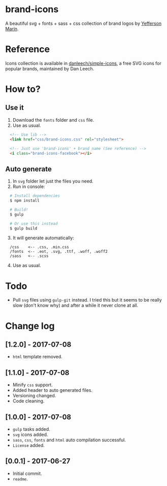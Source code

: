 # brand-icons
A beautiful svg + fonts + sass + css collection of brand logos by [Yefferson Marín](https://github.com/yammadev).

# Reference
Icons collection is available in [danleech/simple-icons](https://github.com/danleech/simple-icons), a free SVG icons for popular brands, maintained by Dan Leech.

# How to?
## Use it
1. Download the `fonts` folder and `css` file.
2. Use as usual.
```html
  <!-- Use lib -->
  <link href="css/brand-icons.css" rel="stylesheet">

  <!-- Just use 'brand-icons' + brand name (See reference) -->
  <i class="brand-icons-facebook"></i>
```

## Auto generate
1. In `svg` folder let just the files you need.
2. Run in console:
```bash
  # Install dependencies
  $ npm install

  # Build!
  $ gulp

  # Or use this instead
  $ gulp build
```

3. It will generate automatically:
```
  /css    <-- .css, .min.css
  /fonts  <-- .eot, .svg, .ttf, .woff, .woff2
  /sass   <-- .scss
```
4. Use as usual.

# Todo
- Pull `svg` files using `gulp-git` instead. I tried this but it seems to be really slow (don't know why) and after a while it never clone at all.

# Change log
## [1.2.0] - 2017-07-08
- `html` template removed.

## [1.1.0] - 2017-07-08
- Minify `css` support.
- Added header to auto generated files.
- Versioning changed.
- Code cleaning.

## [1.0.0] - 2017-07-08
- `gulp` tasks added.
- `svg` icons added.
- `sass`, `css`, `fonts` and `html` auto compilation successful.
- `License` added.

## [0.0.1] - 2017-06-27
- Initial commit.
- `readme`.
